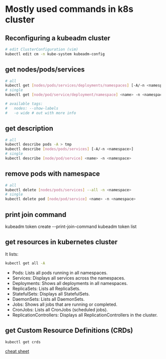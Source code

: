 # Mostly used commands in k8s cluster

## Reconfiguring a kubeadm cluster

```bash
# edit ClusterConfiguration (vim)
kubectl edit cm -n kube-system kubeadm-config
```

## get nodes/pods/services

```bash
# all
kubectl get [nodes/pods/services/deployments/namespaces] [-A/-n <namespace>]
# single
kubectl get [node/pod/service/deployment/namespace] <name> -n <namespace>

# available tags:
#   nodes: --show-labels
#   -o wide # out with more info
```

## get description

```bash
# all
kubectl describe pods -A > tmp
kubectl describe [nodes/pods/services] [-A/-n <namespace>]
# single
kubectl describe [node/pod/service] <name> -n <namespace>
```

## remove pods with namespace

```bash
# all
kubectl delete [nodes/pods/services] --all -n <namespace>
# single
kubectl delete pod [node/pod/service] <name> -n <namespace>
```

## print join command

kubeadm token create --print-join-command
kubeadm token list

## get resources in kubernetes cluster

It lists:

```bash
kubectl get all -A
```

- Pods: Lists all pods running in all namespaces.
- Services: Displays all services across the namespaces.
- Deployments: Shows all deployments in all namespaces.
- ReplicaSets: Lists all ReplicaSets.
- StatefulSets: Displays all StatefulSets.
- DaemonSets: Lists all DaemonSets.
- Jobs: Shows all jobs that are running or completed.
- CronJobs: Lists all CronJobs (scheduled jobs).
- ReplicationControllers: Displays all ReplicationControllers in the cluster.

## get Custom Resource Definitions (CRDs)

```bash
kubectl get crds
```

[cheat sheet](https://intellipaat.com/blog/tutorial/devops-tutorial/kubernetes-cheat-sheet/)